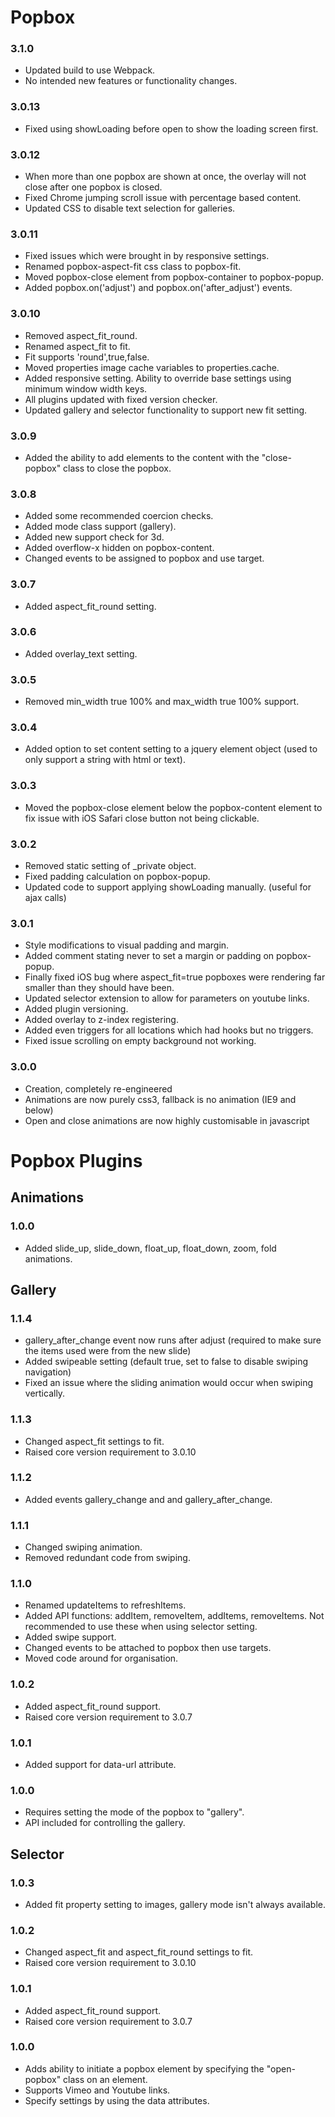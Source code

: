 # Popbox

### 3.1.0
- Updated build to use Webpack.
- No intended new features or functionality changes.

### 3.0.13
- Fixed using showLoading before open to show the loading screen first.

### 3.0.12
- When more than one popbox are shown at once, the overlay will not close after one popbox is closed.
- Fixed Chrome jumping scroll issue with percentage based content.
- Updated CSS to disable text selection for galleries.

### 3.0.11
- Fixed issues which were brought in by responsive settings.
- Renamed popbox-aspect-fit css class to popbox-fit.
- Moved popbox-close element from popbox-container to popbox-popup.
- Added popbox.on('adjust') and popbox.on('after_adjust') events.

### 3.0.10
- Removed aspect_fit_round.
- Renamed aspect_fit to fit.
- Fit supports 'round',true,false.
- Moved properties image cache variables to properties.cache.
- Added responsive setting. Ability to override base settings using minimum window width keys.
- All plugins updated with fixed version checker.
- Updated gallery and selector functionality to support new fit setting.

### 3.0.9
- Added the ability to add elements to the content with the "close-popbox" class to close the popbox.

### 3.0.8
- Added some recommended coercion checks.
- Added mode class support (gallery).
- Added new support check for 3d.
- Added overflow-x hidden on popbox-content.
- Changed events to be assigned to popbox and use target.

### 3.0.7
- Added aspect_fit_round setting.

### 3.0.6
- Added overlay_text setting.

### 3.0.5
- Removed min_width true 100% and max_width true 100% support.

### 3.0.4
- Added option to set content setting to a jquery element object (used to only support a string with html or text).

### 3.0.3
- Moved the popbox-close element below the popbox-content element to fix issue with iOS Safari close button not being clickable.

### 3.0.2
- Removed static setting of _private object.
- Fixed padding calculation on popbox-popup.
- Updated code to support applying showLoading manually. (useful for ajax calls)

### 3.0.1
- Style modifications to visual padding and margin.
- Added comment stating never to set a margin or padding on popbox-popup.
- Finally fixed iOS bug where aspect_fit=true popboxes were rendering far smaller than they should have been.
- Updated selector extension to allow for parameters on youtube links.
- Added plugin versioning.
- Added overlay to z-index registering.
- Added even triggers for all locations which had hooks but no triggers.
- Fixed issue scrolling on empty background not working.

### 3.0.0
- Creation, completely re-engineered
- Animations are now purely css3, fallback is no animation (IE9 and below)
- Open and close animations are now highly customisable in javascript

# Popbox Plugins

## Animations
### 1.0.0
- Added slide_up, slide_down, float_up, float_down, zoom, fold animations.

## Gallery
### 1.1.4
- gallery_after_change event now runs after adjust (required to make sure the items used were from the new slide)
- Added swipeable setting (default true, set to false to disable swiping navigation)
- Fixed an issue where the sliding animation would occur when swiping vertically.

### 1.1.3
- Changed aspect_fit settings to fit.
- Raised core version requirement to 3.0.10

### 1.1.2
- Added events gallery_change and and gallery_after_change.

### 1.1.1
- Changed swiping animation.
- Removed redundant code from swiping.

### 1.1.0
- Renamed updateItems to refreshItems.
- Added API functions: addItem, removeItem, addItems, removeItems. Not recommended to use these when using selector setting.
- Added swipe support.
- Changed events to be attached to popbox then use targets.
- Moved code around for organisation.

### 1.0.2
- Added aspect_fit_round support.
- Raised core version requirement to 3.0.7

### 1.0.1
- Added support for data-url attribute.

### 1.0.0
- Requires setting the mode of the popbox to "gallery".
- API included for controlling the gallery.

## Selector
### 1.0.3
- Added fit property setting to images, gallery mode isn't always available.

### 1.0.2
- Changed aspect_fit and aspect_fit_round settings to fit.
- Raised core version requirement to 3.0.10

### 1.0.1
- Added aspect_fit_round support.
- Raised core version requirement to 3.0.7

### 1.0.0
- Adds ability to initiate a popbox element by specifying the "open-popbox" class on an element.
- Supports Vimeo and Youtube links.
- Specify settings by using the data attributes.
